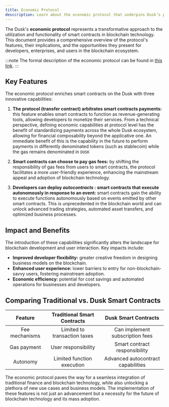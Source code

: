 ```yaml
---
title: Economic Protocol
desccription: Learn about the economic protocol that underpins Dusk’s protocol incentives.
---
```


The Dusk's **economic protocol** represents a transformative approach to the utilization and functionality of smart contracts in blockchain technology. This document provides a comprehensive overview of the protocol's features, their implications, and the opportunities they present for developers, enterprises, and users in the blockchain ecosystem.

:::note
The formal description of the economic protocol can be found in [this link](https://dusk-network.github.io/dusk-protocol/economic-protocol.pdf).
:::

## Key Features

The economic protocol enriches smart contracts on the Dusk with three innovative capabilities:

1. **The protocol (transfer contract) arbitrates smart contracts payments:** this feature enables smart contracts to function as revenue-generating tools, allowing developers to monetize their services. From a technical perspective, defining economic capabilities at protocol level has the benefit of standardizing payments across the whole Dusk ecosystem, allowing for financial composability beyond the applicative one. An immediate benefit of this is the capability in the future to perform payments in differently denominated tokens (such as stablecoin) while the gas remains denominated in `DUSK`

2. **Smart contracts can choose to pay gas fees:** by shifting the responsibility of gas fees from users to smart contracts, the protocol facilitates a more user-friendly experience, enhancing the mainstream appeal and adoption of blockchain technology.

3. **Developers can deploy _autocontracts_ : smart contracts that execute autonomously in response to an event:** smart contracts gain the ability to execute functions autonomously based on events emitted by other smart contracts. This is unprecedented in the blockchain world and can unlock advanced trading strategies, automated asset transfers, and optimized business processes.

## Impact and Benefits

The introduction of these capabilities significantly alters the landscape for blockchain development and user interaction. Key impacts include:

- **Improved developer flexibility:** greater creative freedom in designing business models on the blockchain.
- **Enhanced user experience:** lower barriers to entry for non-blockchain-savvy users, fostering mainstream adoption.
- **Economic efficiency:** potential for cost savings and automated operations for businesses and developers.

## Comparing Traditional vs. Dusk Smart Contracts

| Feature | Traditional Smart Contracts | Dusk Smart Contracts |
|:---------:|:-----------------------------:|:------------------------------:|
| Fee mechanisms | Limited to transaction taxes | Can implement subscription fees |
| Gas payment | User responsibility | Smart contract responsibility |
| Autonomy | Limited function execution | Advanced autocontract capabilities |

The economic protocol paves the way for a seamless integration of traditional finance and blockchain technology, while also unlocking a plethora of new use cases and business models. The implementation of these features is not just an advancement but a necessity for the future of blockchain technology and its mass adoption.

